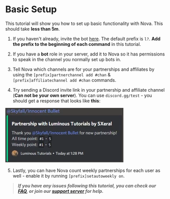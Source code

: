 # Basic Setup

This tutorial will show you how to set up basic functionality with Nova. This should take **less than 5m**.

1. If you haven't already, invite the bot [here](https://discord.com/api/oauth2/authorize?client_id=711428816127393844&permissions=470150208&scope=bot%20applications.commands). The default prefix is `l?`. **Add the prefix to the beginning of each command** in this tutorial.

2. If you have a **bot** role in your server, add it to Nova so it has permissions to speak in the channel you normally set up bots in.

3. Tell Nova which channels are for your partnerships and affiliates by using the `[prefix]partnerchannel add #chan` & `[prefix]affiliatechannel add #chan` commands.

4. Try sending a Discord invite link in your partnership and affiliate channel (**Can not be your own server**). You can use `discord.gg/test` - you should get a response that looks like **this**:

![EmbedScreenshot](../images/get_started_embed.png)

5. Lastly, you can have Nova count weekly partnerships for each user as well - enable it by running `[prefix]setautoweekly on`.


> ***If you have any issues following this tutorial, you can check our [FAQ](../faq.md), or join our [support server](https://discord.gg/cAKmRVrsjR) for help.***
